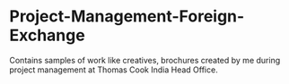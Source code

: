 # Project-Management-Foreign-Exchange
Contains samples of work like creatives, brochures created by me during project management at Thomas Cook India Head Office.
